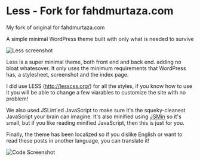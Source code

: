 # Less - Fork for fahdmurtaza.com


My fork of original for fahdmurtaza.com 

A simple minimal WordPress theme built with only what is needed to survive

![Less screenshot](https://github.com/alliswell/Less/blob/master/dev/less-screenshot.png?raw=true)

Less is a super minimal theme, both front end and back end. adding no bloat whatesover. It only uses the minimum requirements that WordPress has, a stylesheet, screenshot and the index page. 

I did use LESS (http://lesscss.org/) for all the styles, if you know how to use it you will be able to change a few viarables to customize the site with no problem!

We also used JSLint'ed JavaScript to make sure it's the squeky-cleanest JavaScript your brain can imagine. It's also minified using [JSMin](http://www.crockford.com/javascript/jsmin.html) so it's small, but if you like reading minified JavaScript, then this is just for you.

Finally, the theme has been localized so if you dislike English or want to read these posts in another language, you can translate it!

![Code Screenshot](https://github.com/alliswell/Less/blob/master/dev/less-screen-code.png?raw=true)